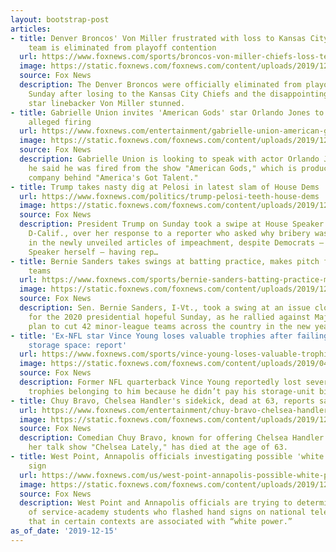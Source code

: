 ```yaml
---
layout: bootstrap-post
articles:
- title: Denver Broncos' Von Miller frustrated with loss to Kansas City Chiefs as
    team is eliminated from playoff contention
  url: https://www.foxnews.com/sports/broncos-von-miller-chiefs-loss-team-eliminated
  image: https://static.foxnews.com/foxnews.com/content/uploads/2019/12/Von-Miller.jpg
  source: Fox News
  description: The Denver Broncos were officially eliminated from playoff contention
    Sunday after losing to the Kansas City Chiefs and the disappointing season left
    star linebacker Von Miller stunned.
- title: Gabrielle Union invites 'American Gods' star Orlando Jones to 'chat' after
    alleged firing
  url: https://www.foxnews.com/entertainment/gabrielle-union-american-gods-orlando-jones-chat-alleged-firing-fremantle
  image: https://static.foxnews.com/foxnews.com/content/uploads/2019/12/Gabrielle-Union-Orlando-Jones.jpg
  source: Fox News
  description: Gabrielle Union is looking to speak with actor Orlando Jones after
    he said he was fired from the show "American Gods," which is produced by the same
    company behind "America's Got Talent."
- title: Trump takes nasty dig at Pelosi in latest slam of House Dems
  url: https://www.foxnews.com/politics/trump-pelosi-teeth-house-dems
  image: https://static.foxnews.com/foxnews.com/content/uploads/2019/12/AP19348741644935.jpg
  source: Fox News
  description: President Trump on Sunday took a swipe at House Speaker Nancy Pelosi,
    D-Calif., over her response to a reporter who asked why bribery wasn’t included
    in the newly unveiled articles of impeachment, despite Democrats – including the
    Speaker herself – having rep…
- title: Bernie Sanders takes swings at batting practice, makes pitch for minor-league
    teams
  url: https://www.foxnews.com/sports/bernie-sanders-batting-practice-minor-leagues
  image: https://static.foxnews.com/foxnews.com/content/uploads/2019/12/AP19349621281989.jpg
  source: Fox News
  description: Sen. Bernie Sanders, I-Vt., took a swing at an issue close to home
    for the 2020 presidential hopeful Sunday, as he rallied against Major League Baseball's
    plan to cut 42 minor-league teams across the country in the new year.
- title: 'Ex-NFL star Vince Young loses valuable trophies after failing to pay for
    storage space: report'
  url: https://www.foxnews.com/sports/vince-young-loses-valuable-trophies-failing-pay-storage-space-report
  image: https://static.foxnews.com/foxnews.com/content/uploads/2019/04/Vince-Young.jpg
  source: Fox News
  description: Former NFL quarterback Vince Young reportedly lost several awards and
    trophies belonging to him because he didn’t pay his storage-unit bill in Houston.
- title: Chuy Bravo, Chelsea Handler's sidekick, dead at 63, reports say
  url: https://www.foxnews.com/entertainment/chuy-bravo-chelsea-handler-sidekick-dead-63
  image: https://static.foxnews.com/foxnews.com/content/uploads/2019/12/Chuy-Bravo.jpg
  source: Fox News
  description: Comedian Chuy Bravo, known for offering Chelsea Handler support on
    her talk show "Chelsea Lately," has died at the age of 63.
- title: West Point, Annapolis officials investigating possible 'white power' hand
    sign
  url: https://www.foxnews.com/us/west-point-annapolis-possible-white-power-hand-sign-army-navy
  image: https://static.foxnews.com/foxnews.com/content/uploads/2019/12/AP19348671175144.jpg
  source: Fox News
  description: West Point and Annapolis officials are trying to determine the motives
    of service-academy students who flashed hand signs on national television Saturday
    that in certain contexts are associated with “white power.”
as_of_date: '2019-12-15'
---
```


